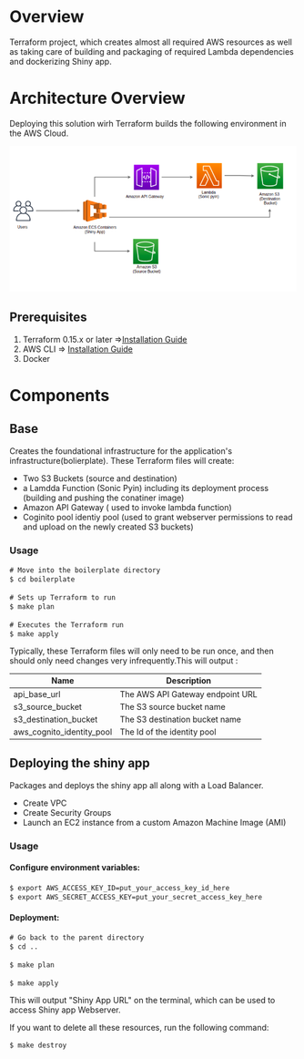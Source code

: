 # Overview 

Terraform project, which creates almost all required AWS resources as well as taking care of building and packaging of required Lambda dependencies and dockerizing Shiny app.

# Architecture Overview
Deploying this solution wirh Terraform builds the following environment in the AWS Cloud.

![AWS ](architecture.png)

## Prerequisites
1. Terraform 0.15.x or later =>[Installation Guide](https://www.terraform.io/downloads.html)
2. AWS CLI => [Installation Guide](https://aws.amazon.com/cli/)
3. Docker


# Components

## Base 
Creates the foundational infrastructure for the application's infrastructure(bolierplate). These Terraform files will create:

- Two S3 Buckets (source and destination)
- a Lamdda Function (Sonic Pyin) including its deployment process (building and pushing the conatiner image)
- Amazon API Gateway ( used to invoke lambda function)
- Coginito pool identiy pool (used to grant webserver permissions to read and upload on the newly created S3 buckets)

### Usage

```
# Move into the boilerplate directory
$ cd boilerplate

# Sets up Terraform to run
$ make plan

# Executes the Terraform run
$ make apply
```
Typically, these Terraform files will only need to be run once, and then should only
need changes very infrequently.This will output :

| Name | Description |
|------|-------------|
| api_base_url | The AWS API Gateway endpoint URL  |
| s3_source_bucket  | The S3 source bucket name  |
| s3_destination_bucket | The S3 destination  bucket name  |
| aws_cognito_identity_pool  | The Id of the identity pool |

## Deploying the shiny app

Packages and deploys the shiny app all along with a Load Balancer.

- Create VPC 
- Create Security Groups
- Launch an EC2 instance from a custom Amazon Machine Image (AMI)


### Usage

#### Configure environment variables:

```
$ export AWS_ACCESS_KEY_ID=put_your_access_key_id_here
$ export AWS_SECRET_ACCESS_KEY=put_your_secret_access_key_here
```
#### Deployment:
```
# Go back to the parent directory
$ cd ..

$ make plan

$ make apply
```

This will output "Shiny App URL" on the terminal, which can be used to access Shiny app Webserver.


If you want to delete all these resources, run the following command:

```
$ make destroy
```

